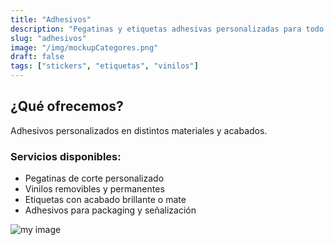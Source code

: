 ```yaml
---
title: "Adhesivos"
description: "Pegatinas y etiquetas adhesivas personalizadas para todo tipo de usos."
slug: "adhesivos"
image: "/img/mockupCategores.png"
draft: false
tags: ["stickers", "etiquetas", "vinilos"]
---
```


## ¿Qué ofrecemos?
Adhesivos personalizados en distintos materiales y acabados.

### Servicios disponibles:
- Pegatinas de corte personalizado
- Vinilos removibles y permanentes
- Etiquetas con acabado brillante o mate
- Adhesivos para packaging y señalización

![my image](img/mockupCategores.png)